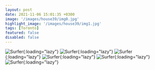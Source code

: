 ```yaml
---
layout: post
date: 2021-11-06 15:01:35 +0300
image: '/images/house39/img0.jpg'
highlight_image: '/images/house39/img1.jpg'
tags: [Toronto]
featured: false
disabled: false
---
```


![Surfer]({{site.baseurl}}/images/house39/img3.jpg){:loading="lazy"}
![Surfer]({{site.baseurl}}/images/house39/img4.jpg){:loading="lazy"}
![Surfer]({{site.baseurl}}/images/house39/img5.jpg){:loading="lazy"}
![Surfer]({{site.baseurl}}/images/house39/img6.jpg){:loading="lazy"}
![Surfer]({{site.baseurl}}/images/house39/img7.jpg){:loading="lazy"}
![Surfer]({{site.baseurl}}/images/house39/img8.jpg){:loading="lazy"} 